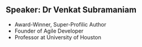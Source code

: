## Speaker: Dr Venkat Subramaniam

* Award-Winner, Super-Profilic Author
* Founder of Agile Developer
* Professor at University of Houston